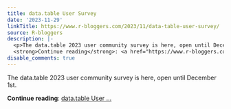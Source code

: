 ```yaml
---
title: data.table User Survey
date: '2023-11-29'
linkTitle: https://www.r-bloggers.com/2023/11/data-table-user-survey/
source: R-bloggers
description: |-
  <p>The data.table 2023 user community survey is here, open until December 1st.</p>
  <strong>Continue reading</strong>: <a href="https://www.r-bloggers.com/2023/11/data-table-user-survey/">data.table User ...
disable_comments: true
---
```

<p>The data.table 2023 user community survey is here, open until December 1st.</p>
<strong>Continue reading</strong>: <a href="https://www.r-bloggers.com/2023/11/data-table-user-survey/">data.table User ...